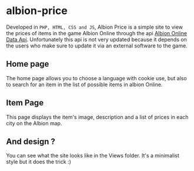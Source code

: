 # albion-price
Developed in ``PHP, HTML, CSS and JS``, Albion Price is a simple site to view the prices of items in the game Albion Online through the api [Albion Online Data Api](https://www.albion-online-data.com/).
Unfortunately this api is not very updated because it depends on the users who make sure to update it via an external software to the game.

## Home page 
The home page allows you to choose a language with cookie use, but also to search for an item in the list of possible items in albion Online.

## Item Page
This page displays the item's image, description and a list of prices in each city on the Albion map.

## And design ?
You can see what the site looks like in the Views folder. It's a minimalist style but it does the trick :)
